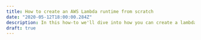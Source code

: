 ```yaml
---
title: How to create an AWS Lambda runtime from scratch
date: "2020-05-12T18:00:00.284Z"
description: In this how-to we'll dive into how you can create a lambda runtime from scratch.
draft: true
---
```

